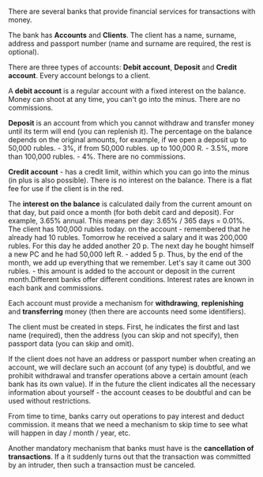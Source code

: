 There are several banks that provide financial services for transactions with money.

The bank has **Accounts** and **Clients**. The client has a name, surname, address and passport number (name and surname are required, the rest is optional).

There are three types of accounts: **Debit account**, **Deposit** and **Credit account**. Every account belongs to a client.

A **debit account** is a regular account with a fixed interest on the balance. Money can shoot at any time, you can't go into the minus. There are no commissions.

**Deposit** is an account from which you cannot withdraw and transfer money until its term will end (you can replenish it). The percentage on the balance depends on the original amounts, for example, if we open a deposit up to 50,000 rubles. - 3%, if from 50,000 rubles. up to 100,000 R. - 3.5%, more than 100,000 rubles. - 4%. There are no commissions.

**Credit account** - has a credit limit, within which you can go into the minus (in plus is also possible). There is no interest on the balance. There is a flat fee for use if the client is in the red.

The **interest on the balance** is calculated daily from the current amount on that day, but paid once a month (for both debit card and deposit). For example, 3.65% annual. This means per day: 3.65% / 365 days = 0.01%. The client has 100,000 rubles today. on the account - remembered that he already had 10 rubles. Tomorrow he received a salary and it was 200,000 rubles. For this day he added another 20 p. The next day he bought himself a new PC and he had 50,000 left R. - added 5 p. Thus, by the end of the month, we add up everything that we remember. Let's say it came out 300 rubles. - this amount is added to the account or deposit in the current month.Different banks offer different conditions. Interest rates are known in each bank and commissions.

Each account must provide a mechanism for **withdrawing**, **replenishing** and **transferring** money (then there are accounts need some identifiers).

The client must be created in steps. First, he indicates the first and last name (required), then the address (you can skip and not specify), then passport data (you can skip and omit).

If the client does not have an address or passport number when creating an account, we will declare such an account (of any type) is doubtful, and we prohibit withdrawal and transfer operations above a certain amount (each bank has its own value). If in the future the client indicates all the necessary information about yourself - the account ceases to be doubtful and can be used without restrictions.

From time to time, banks carry out operations to pay interest and deduct commission. it means that we need a mechanism to skip time to see what will happen in day / month / year, etc.

Another mandatory mechanism that banks must have is the **cancellation of transactions**. If a it suddenly turns out that the transaction was committed by an intruder, then such a transaction must be canceled.

